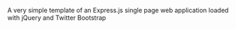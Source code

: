 A very simple template of an Express.js single page web application loaded with jQuery and Twitter Bootstrap